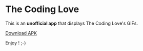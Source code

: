 # The Coding Love

This is an **unofficial app** that displays The Coding Love's GIFs.

[Download APK](https://github.com/OmarAflak/TheCodingLove/app/release/app-release.apk)

Enjoy ! ;-)